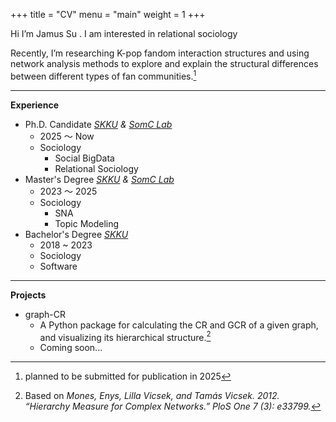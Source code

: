 +++
title = "CV"
menu = "main"
weight = 1
+++


Hi I’m Jamus Su . I am interested in relational sociology

Recently, I’m researching K-pop fandom interaction structures and using network analysis methods to explore and explain the structural differences between different types of fan communities.[^1]

[^1]: planned to be submitted for publication in 2025

---

**Experience**

- Ph.D. Candidate *[SKKU](https://www.skku.edu) & [SomC Lab](https://somclab.netlify.app)*
    - 2025 ～ Now
    - Sociology
        - Social BigData
        - Relational Sociology
- Master's Degree *[SKKU](https://www.skku.edu) & [SomC Lab](https://somclab.netlify.app)*
    - 2023 ～ 2025
    - Sociology
        - SNA
        - Topic Modeling
- Bachelor's Degree *[SKKU](https://www.skku.edu)*
    - 2018 ~ 2023
    - Sociology
    - Software

---

**Projects**

- graph-CR
    - A Python package for calculating the CR and GCR of a given graph, and visualizing its hierarchical structure.[^2]
    - Coming soon...

[^2]: Based on *Mones, Enys, Lilla Vicsek, and Tamás Vicsek. 2012. “Hierarchy Measure for Complex Networks.” PloS One 7 (3): e33799.*



    

